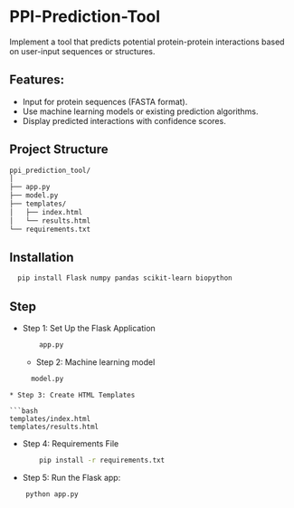 # PPI-Prediction-Tool
Implement a tool that predicts potential protein-protein interactions based on user-input sequences or structures.
## Features:
* Input for protein sequences (FASTA format).
* Use machine learning models or existing prediction algorithms.
* Display predicted interactions with confidence scores.


## Project Structure
```bash
ppi_prediction_tool/
│
├── app.py
├── model.py
├── templates/
│   ├── index.html
│   └── results.html
└── requirements.txt
```
## Installation
```bash
  pip install Flask numpy pandas scikit-learn biopython
```
## Step
* Step 1: Set Up the Flask Application
  ```bash
      app.py
  ```
  * Step 2: Machine learning model
  ```bash
    model.py
 ```
* Step 3: Create HTML Templates

```bash
 templates/index.html
 templates/results.html
 ```
* Step 4: Requirements File
  ```bash
      pip install -r requirements.txt
  ```
 * Step 5: Run the Flask app:

 ```bash
     python app.py 
  ```
